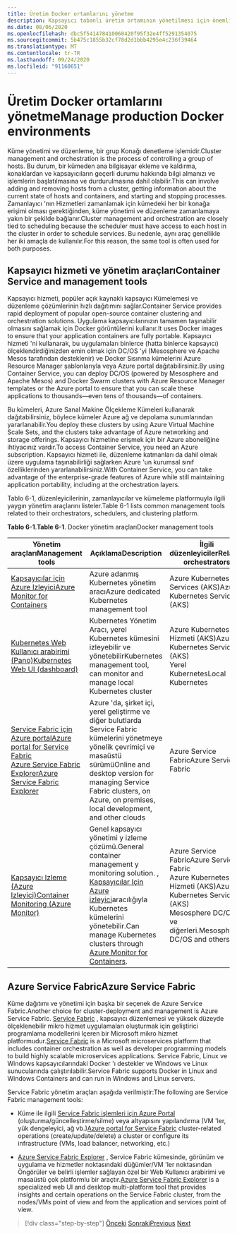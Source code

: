 ```yaml
---
title: Üretim Docker ortamlarını yönetme
description: Kapsayıcı tabanlı üretim ortamının yönetilmesi için önemli noktaları öğrenin.
ms.date: 08/06/2020
ms.openlocfilehash: dbc5f541478410060420f95f32e4ff5291354075
ms.sourcegitcommit: 5b475c1855b32cf78d2d1bbb4295e4c236f39464
ms.translationtype: MT
ms.contentlocale: tr-TR
ms.lasthandoff: 09/24/2020
ms.locfileid: "91160651"
---
```

# <a name="manage-production-docker-environments"></a><span data-ttu-id="c3113-103">Üretim Docker ortamlarını yönetme</span><span class="sxs-lookup"><span data-stu-id="c3113-103">Manage production Docker environments</span></span>

<span data-ttu-id="c3113-104">Küme yönetimi ve düzenleme, bir grup Konağı denetleme işlemidir.</span><span class="sxs-lookup"><span data-stu-id="c3113-104">Cluster management and orchestration is the process of controlling a group of hosts.</span></span> <span data-ttu-id="c3113-105">Bu durum, bir kümeden ana bilgisayar ekleme ve kaldırma, konaklardan ve kapsayıcıların geçerli durumu hakkında bilgi almanızı ve işlemlerin başlatılmasına ve durdurulmasına dahil olabilir.</span><span class="sxs-lookup"><span data-stu-id="c3113-105">This can involve adding and removing hosts from a cluster, getting information about the current state of hosts and containers, and starting and stopping processes.</span></span> <span data-ttu-id="c3113-106">Zamanlayıcı 'nın Hizmetleri zamanlamak için kümedeki her bir konağa erişimi olması gerektiğinden, küme yönetimi ve düzenleme zamanlamaya yakın bir şekilde bağlanır.</span><span class="sxs-lookup"><span data-stu-id="c3113-106">Cluster management and orchestration are closely tied to scheduling because the scheduler must have access to each host in the cluster in order to schedule services.</span></span> <span data-ttu-id="c3113-107">Bu nedenle, aynı araç genellikle her iki amaçla de kullanılır.</span><span class="sxs-lookup"><span data-stu-id="c3113-107">For this reason, the same tool is often used for both purposes.</span></span>

## <a name="container-service-and-management-tools"></a><span data-ttu-id="c3113-108">Kapsayıcı hizmeti ve yönetim araçları</span><span class="sxs-lookup"><span data-stu-id="c3113-108">Container Service and management tools</span></span>

<span data-ttu-id="c3113-109">Kapsayıcı hizmeti, popüler açık kaynaklı kapsayıcı Kümelemesi ve düzenleme çözümlerinin hızlı dağıtımını sağlar.</span><span class="sxs-lookup"><span data-stu-id="c3113-109">Container Service provides rapid deployment of popular open-source container clustering and orchestration solutions.</span></span> <span data-ttu-id="c3113-110">Uygulama kapsayıcılarınızın tamamen taşınabilir olmasını sağlamak için Docker görüntülerini kullanır.</span><span class="sxs-lookup"><span data-stu-id="c3113-110">It uses Docker images to ensure that your application containers are fully portable.</span></span> <span data-ttu-id="c3113-111">Kapsayıcı hizmeti 'ni kullanarak, bu uygulamaları binlerce (hatta binlerce kapsayıcı) ölçeklendirdiğinizden emin olmak için DC/OS 'yi (Mesosphere ve Apache Mesos tarafından desteklenir) ve Docker Sısınma kümelerini Azure Resource Manager şablonlarıyla veya Azure portal dağıtabilirsiniz.</span><span class="sxs-lookup"><span data-stu-id="c3113-111">By using Container Service, you can deploy DC/OS (powered by Mesosphere and Apache Mesos) and Docker Swarm clusters with Azure Resource Manager templates or the Azure portal to ensure that you can scale these applications to thousands—even tens of thousands—of containers.</span></span>

<span data-ttu-id="c3113-112">Bu kümeleri, Azure Sanal Makine Ölçekleme Kümeleri kullanarak dağıtabilirsiniz, böylece kümeler Azure ağ ve depolama sunumlarından yararlanabilir.</span><span class="sxs-lookup"><span data-stu-id="c3113-112">You deploy these clusters by using Azure Virtual Machine Scale Sets, and the clusters take advantage of Azure networking and storage offerings.</span></span> <span data-ttu-id="c3113-113">Kapsayıcı hizmetine erişmek için bir Azure aboneliğine ihtiyacınız vardır.</span><span class="sxs-lookup"><span data-stu-id="c3113-113">To access Container Service, you need an Azure subscription.</span></span> <span data-ttu-id="c3113-114">Kapsayıcı hizmeti ile, düzenleme katmanları da dahil olmak üzere uygulama taşınabilirliği sağlarken Azure 'un kurumsal sınıf özelliklerinden yararlanabilirsiniz.</span><span class="sxs-lookup"><span data-stu-id="c3113-114">With Container Service, you can take advantage of the enterprise-grade features of Azure while still maintaining application portability, including at the orchestration layers.</span></span>

<span data-ttu-id="c3113-115">Tablo 6-1, düzenleyicilerinin, zamanlayıcılar ve kümeleme platformuyla ilgili yaygın yönetim araçlarını listeler.</span><span class="sxs-lookup"><span data-stu-id="c3113-115">Table 6-1 lists common management tools related to their orchestrators, schedulers, and clustering platform.</span></span>

<span data-ttu-id="c3113-116">**Tablo 6-1**.</span><span class="sxs-lookup"><span data-stu-id="c3113-116">**Table 6-1**.</span></span> <span data-ttu-id="c3113-117">Docker yönetim araçları</span><span class="sxs-lookup"><span data-stu-id="c3113-117">Docker management tools</span></span>

| <span data-ttu-id="c3113-118">Yönetim araçları</span><span class="sxs-lookup"><span data-stu-id="c3113-118">Management tools</span></span> | <span data-ttu-id="c3113-119">Açıklama</span><span class="sxs-lookup"><span data-stu-id="c3113-119">Description</span></span> | <span data-ttu-id="c3113-120">İlgili düzenleyiciler</span><span class="sxs-lookup"><span data-stu-id="c3113-120">Related orchestrators</span></span> |
|------------------|-------------|-----------------------|
| [<span data-ttu-id="c3113-121">Kapsayıcılar için Azure Izleyici</span><span class="sxs-lookup"><span data-stu-id="c3113-121">Azure Monitor for Containers</span></span>](/azure/monitoring/monitoring-container-insights-overview) | <span data-ttu-id="c3113-122">Azure adanmış Kubernetes yönetim aracı</span><span class="sxs-lookup"><span data-stu-id="c3113-122">Azure dedicated Kubernetes management tool</span></span> | <span data-ttu-id="c3113-123">Azure Kubernetes Services (AKS)</span><span class="sxs-lookup"><span data-stu-id="c3113-123">Azure Kubernetes Services (AKS)</span></span> |
| [<span data-ttu-id="c3113-124">Kubernetes Web Kullanıcı arabirimi (Pano)</span><span class="sxs-lookup"><span data-stu-id="c3113-124">Kubernetes Web UI (dashboard)</span></span>](https://kubernetes.io/docs/tasks/access-application-cluster/web-ui-dashboard/) | <span data-ttu-id="c3113-125">Kubernetes Yönetim Aracı, yerel Kubernetes kümesini izleyebilir ve yönetebilir</span><span class="sxs-lookup"><span data-stu-id="c3113-125">Kubernetes management tool, can monitor and manage local Kubernetes cluster</span></span> | <span data-ttu-id="c3113-126">Azure Kubernetes Hizmeti (AKS)</span><span class="sxs-lookup"><span data-stu-id="c3113-126">Azure Kubernetes Service (AKS)</span></span><br/><span data-ttu-id="c3113-127">Yerel Kubernetes</span><span class="sxs-lookup"><span data-stu-id="c3113-127">Local Kubernetes</span></span> |
| [<span data-ttu-id="c3113-128">Service Fabric için Azure portal</span><span class="sxs-lookup"><span data-stu-id="c3113-128">Azure portal for Service Fabric</span></span>](/azure/service-fabric/service-fabric-cluster-creation-via-portal)<br/>[<span data-ttu-id="c3113-129">Azure Service Fabric Explorer</span><span class="sxs-lookup"><span data-stu-id="c3113-129">Azure Service Fabric Explorer</span></span>](/azure/service-fabric/service-fabric-visualizing-your-cluster) | <span data-ttu-id="c3113-130">Azure 'da, şirket içi, yerel geliştirme ve diğer bulutlarda Service Fabric kümelerini yönetmeye yönelik çevrimiçi ve masaüstü sürümü</span><span class="sxs-lookup"><span data-stu-id="c3113-130">Online and desktop version for managing Service Fabric clusters, on Azure, on premises, local development, and other clouds</span></span> | <span data-ttu-id="c3113-131">Azure Service Fabric</span><span class="sxs-lookup"><span data-stu-id="c3113-131">Azure Service Fabric</span></span> |
| [<span data-ttu-id="c3113-132">Kapsayıcı Izleme (Azure Izleyici)</span><span class="sxs-lookup"><span data-stu-id="c3113-132">Container Monitoring (Azure Monitor)</span></span>](/azure/azure-monitor/insights/containers) | <span data-ttu-id="c3113-133">Genel kapsayıcı yönetimi y izleme çözümü.</span><span class="sxs-lookup"><span data-stu-id="c3113-133">General container management y monitoring solution.</span></span> <span data-ttu-id="c3113-134">, [Kapsayıcılar Için Azure izleyici](/azure/monitoring/monitoring-container-insights-overview)aracılığıyla Kubernetes kümelerini yönetebilir.</span><span class="sxs-lookup"><span data-stu-id="c3113-134">Can manage Kubernetes clusters through [Azure Monitor for Containers](/azure/monitoring/monitoring-container-insights-overview).</span></span> | <span data-ttu-id="c3113-135">Azure Service Fabric</span><span class="sxs-lookup"><span data-stu-id="c3113-135">Azure Service Fabric</span></span><br/><span data-ttu-id="c3113-136">Azure Kubernetes Hizmeti (AKS)</span><span class="sxs-lookup"><span data-stu-id="c3113-136">Azure Kubernetes Service (AKS)</span></span><br/><span data-ttu-id="c3113-137">Mesosphere DC/OS ve diğerleri.</span><span class="sxs-lookup"><span data-stu-id="c3113-137">Mesosphere DC/OS and others.</span></span> |

## <a name="azure-service-fabric"></a><span data-ttu-id="c3113-138">Azure Service Fabric</span><span class="sxs-lookup"><span data-stu-id="c3113-138">Azure Service Fabric</span></span>

<span data-ttu-id="c3113-139">Küme dağıtımı ve yönetimi için başka bir seçenek de Azure Service Fabric.</span><span class="sxs-lookup"><span data-stu-id="c3113-139">Another choice for cluster-deployment and management is Azure Service Fabric.</span></span> <span data-ttu-id="c3113-140">[Service Fabric](https://azure.microsoft.com/services/service-fabric/) , kapsayıcı düzenlemesi ve yüksek düzeyde ölçeklenebilir mikro hizmet uygulamaları oluşturmak için geliştirici programlama modellerini Içeren bir Microsoft mikro hizmet platformudur.</span><span class="sxs-lookup"><span data-stu-id="c3113-140">[Service Fabric](https://azure.microsoft.com/services/service-fabric/) is a Microsoft microservices platform that includes container orchestration as well as developer programming models to build highly scalable microservices applications.</span></span> <span data-ttu-id="c3113-141">Service Fabric, Linux ve Windows kapsayıcılarındaki Docker 'ı destekler ve Windows ve Linux sunucularında çalıştırılabilir.</span><span class="sxs-lookup"><span data-stu-id="c3113-141">Service Fabric supports Docker in Linux and Windows Containers and can run in Windows and Linux servers.</span></span>

<span data-ttu-id="c3113-142">Service Fabric yönetim araçları aşağıda verilmiştir:</span><span class="sxs-lookup"><span data-stu-id="c3113-142">The following are Service Fabric management tools:</span></span>

- <span data-ttu-id="c3113-143">Küme ile ilgili [Service Fabric işlemleri için Azure Portal](/azure/service-fabric/service-fabric-cluster-creation-via-portal) (oluşturma/güncelleştirme/silme) veya altyapısını yapılandırma (VM 'ler, yük dengeleyici, ağ vb.)</span><span class="sxs-lookup"><span data-stu-id="c3113-143">[Azure portal for Service Fabric](/azure/service-fabric/service-fabric-cluster-creation-via-portal) cluster-related operations (create/update/delete) a cluster or configure its infrastructure (VMs, load balancer, networking, etc.)</span></span>

- <span data-ttu-id="c3113-144">[Azure Service Fabric Explorer](/azure/service-fabric/service-fabric-visualizing-your-cluster) , Service Fabric kümesinde, görünüm ve uygulama ve hizmetler noktasındaki düğümler/VM 'ler noktasından Öngörüler ve belirli işlemler sağlayan özel bir Web Kullanıcı arabirimi ve masaüstü çok platformlu bir araçtır.</span><span class="sxs-lookup"><span data-stu-id="c3113-144">[Azure Service Fabric Explorer](/azure/service-fabric/service-fabric-visualizing-your-cluster) is a specialized web UI and desktop multi-platform tool that provides insights and certain operations on the Service Fabric cluster, from the nodes/VMs point of view and from the application and services point of view.</span></span>

>[!div class="step-by-step"]
><span data-ttu-id="c3113-145">[Önceki](run-microservices-based-applications-in-production.md) 
> [Sonraki](monitor-containerized-application-services.md)</span><span class="sxs-lookup"><span data-stu-id="c3113-145">[Previous](run-microservices-based-applications-in-production.md)
[Next](monitor-containerized-application-services.md)</span></span>
